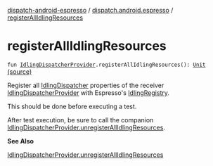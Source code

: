 [dispatch-android-espresso](../index.md) / [dispatch.android.espresso](index.md) / [registerAllIdlingResources](./register-all-idling-resources.md)

# registerAllIdlingResources

`fun `[`IdlingDispatcherProvider`](-idling-dispatcher-provider/index.md)`.registerAllIdlingResources(): `[`Unit`](https://kotlinlang.org/api/latest/jvm/stdlib/kotlin/-unit/index.html) [(source)](https://github.com/RBusarow/Dispatch/tree/master/dispatch-android-espresso/src/main/java/dispatch/android/espresso/IdlingDispatcherProvider.kt#L90)

Register all [IdlingDispatcher](-idling-dispatcher/index.md) properties of the receiver [IdlingDispatcherProvider](-idling-dispatcher-provider/index.md) with Espresso's [IdlingRegistry](https://developer.android.com/reference/androidx/test/androidx/test/espresso/IdlingRegistry.html).

This should be done before executing a test.

After test execution, be sure to call the companion [IdlingDispatcherProvider.unregisterAllIdlingResources](unregister-all-idling-resources.md).

**See Also**

[IdlingDispatcherProvider.unregisterAllIdlingResources](unregister-all-idling-resources.md)

